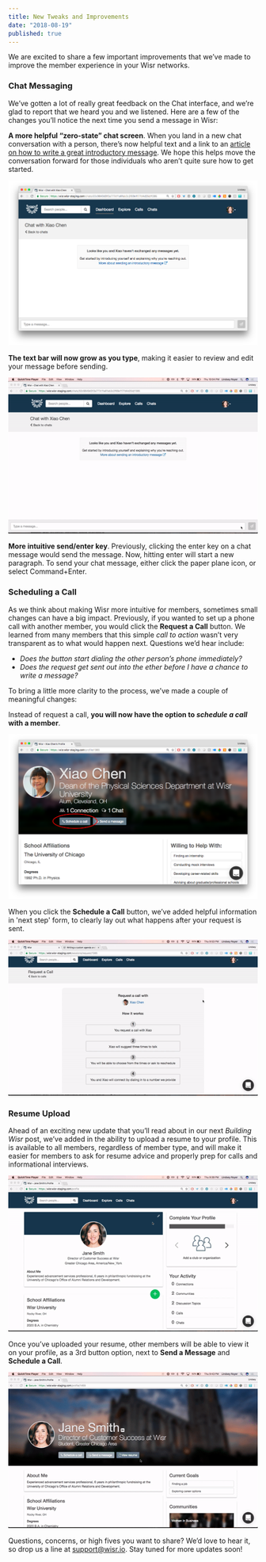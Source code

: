 ```yaml
---
title: New Tweaks and Improvements
date: "2018-08-19"
published: true
---
```


We are excited to share a few important improvements that we’ve made to improve the member experience in your Wisr networks.

### Chat Messaging

We’ve gotten a lot of really great feedback on the Chat interface, and we’re glad to report that we heard you and we listened. Here are a few of the changes you’ll notice the next time you send a message in Wisr: 

**A more helpful “zero-state” chat screen**. When you land in a new chat conversation with a person, there’s now helpful text and a link to an [article on how to write a great introductory message](https://help.wisr.io/messaging/sending-a-professional-introductory-message). We hope this helps move the conversation forward for those individuals who aren’t quite sure how to get started.

![Image of empty chat message screen with new help language](./chat-zero-state.png)

**The text bar will now grow as you type**, making it easier to review and edit your message before sending.

![Gif of a person typing in a chat screen and showing the text box grow](./chat-text-expand.gif)

**More intuitive send/enter key**. Previously, clicking the enter key on a chat message would send the message. Now, hitting enter will start a new paragraph. To send your chat message, either click the paper plane icon, or select Command+Enter.


### Scheduling a Call

As we think about making Wisr more intuitive for members, sometimes small changes can have a big impact. Previously, if you wanted to set up a phone call with another member, you would click the **Request a Call** button. We learned from many members that this simple _call to action_ wasn’t very transparent as to what would happen next. Questions we’d hear include:

- _Does the button start dialing the other person’s phone immediately?_
- _Does the request get sent out into the ether before I have a chance to write a message?_

To bring a little more clarity to the process, we’ve made a couple of meaningful changes: 

Instead of request a call, **you will now have the option to _schedule a call_ with a member**.

![Image of Wisr profile showing a new schedule a call button option](./schedule-a-call-button.png)

When you click the **Schedule a Call** button, we’ve added helpful information in 'next step' form, to clearly lay out what happens after your request is sent. 

![Gif of a person viewing the new help text on the schedule a call screen](./schedule-call-tips.gif)


### Resume Upload

Ahead of an exciting new update that you’ll read about in our next _Building Wisr_ post, we’ve added in the ability to upload a resume to your profile. This is available to all members, regardless of member type, and will make it easier for members to ask for resume advice and properly prep for calls and informational interviews.

![Gif of a person uploading a resume to their Wisr profile](./resume-upload.gif)

Once you’ve uploaded your resume, other members will be able to view it on your profile, as a 3rd button option, next to **Send a Message** and **Schedule a Call**.

![Gif of a person looking at a profile and seeing the new view resume button](./view-resume.gif)

Questions, concerns, or high fives you want to share? We’d love to hear it, so drop us a line at support@wisr.io. Stay tuned for more updates soon!
